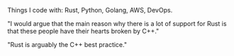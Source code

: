 

Things I code with: Rust, Python, Golang, AWS, DevOps.

"I would argue that the main reason why there is a lot of support for Rust is that these people have their hearts broken by C++." 

"Rust is arguably the C++ best practice."

